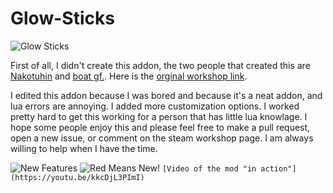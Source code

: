 # Glow-Sticks

![Glow Sticks](https://media.discordapp.net/attachments/805660223020072973/1102448440467783750/Glow_Sticks.png)

First of all, I didn't create this addon, the two people that created this are [Nakotuhin](https://steamcommunity.com/profiles/76561198000792947) and [boat gf.](https://steamcommunity.com/profiles/76561198008697129). Here is the [orginal workshop link](https://steamcommunity.com/sharedfiles/filedetails/?id=121438260).

I edited this addon because I was bored and because it's a neat addon, and lua errors are annoying. I added more customization options. I worked pretty hard to get this working for a person that has little lua knowlage. I hope some people enjoy this and please feel free to make a pull request, open a new issue, or comment on the steam workshop page. I am always willing to help when I have the time.

![New Features](https://media.discordapp.net/attachments/805660223020072973/1102451911552159744/Text_layer_1.png)
![Red Means New!](https://media.discordapp.net/attachments/805660223020072973/1102455276856164402/Screenshot_2023-04-30_213122.png)
`[Video of the mod "in action"](https://youtu.be/kkcDjL3PImI)`
